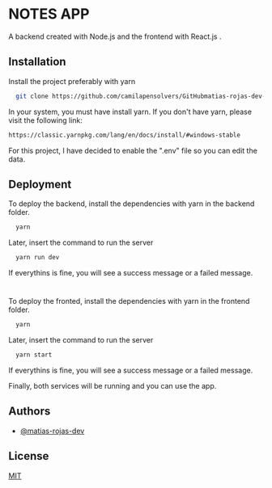 
# NOTES APP
 
A backend created with Node.js and the frontend with React.js .


## Installation

Install the project preferably with yarn

```bash
  git clone https://github.com/camilapensolvers/GitHubmatias-rojas-dev-Ensolvers-challange
```

In your system, you must have install yarn. If you don't have yarn, please visit the following link:

```bash
https://classic.yarnpkg.com/lang/en/docs/install/#windows-stable
```

For this project, I have decided to enable the ".env" file so you can edit the data.
## Deployment

To deploy the backend, install the dependencies with yarn in the backend folder.

```bash
  yarn
```

Later, insert the command to run the server

```bash
  yarn run dev
```

If everythins is fine, you will see a success message or a failed message.
#
To deploy the fronted, install the dependencies with yarn in the frontend folder.

```bash
  yarn
```

Later, insert the command to run the server

```bash
  yarn start
```

If everythins is fine, you will see a success message or a failed message.

Finally, both services will be running and you can use the app.
## Authors

- [@matias-rojas-dev](https://github.com/matias-rojas-dev)


## License

[MIT](https://choosealicense.com/licenses/mit/)


